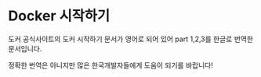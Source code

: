 # Docker 시작하기

도커 공식사이트의 도커 시작하기 문서가 영어로 되어 있어 part 1,2,3를 한글로 번역한 문서입니다.

정확한 번역은 아니지만 많은 한국개발자들에게 도움이 되기를 바랍니다!

